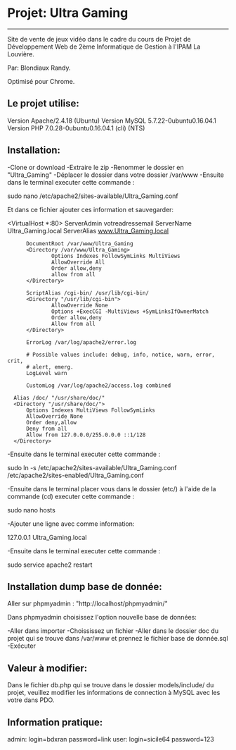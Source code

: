 # Projet: Ultra Gaming
---------------------------

Site de vente de jeux vidéo dans le cadre du cours de Projet de Développement Web de 2ème Informatique de Gestion à l'IPAM La Louvière.

Par: Blondiaux Randy.

Optimisé pour Chrome.

Le projet utilise:
------------------

Version Apache/2.4.18 (Ubuntu)
Version MySQL 5.7.22-0ubuntu0.16.04.1
Version PHP 7.0.28-0ubuntu0.16.04.1 (cli) (NTS)

Installation:
-------------

-Clone or download
-Extraire le zip
-Renommer le dossier en "Ultra_Gaming"
-Déplacer le dossier dans votre dossier /var/www
-Ensuite dans le terminal executer cette commande :

  sudo nano /etc/apache2/sites-available/Ultra_Gaming.conf

  Et dans ce fichier ajouter ces information et sauvegarder:

  <VirtualHost *:80>
          ServerAdmin votreadressemail
          ServerName Ultra_Gaming.local
          ServerAlias www.Ultra_Gaming.local

          DocumentRoot /var/www/Ultra_Gaming
          <Directory /var/www/Ultra_Gaming>
                  Options Indexes FollowSymLinks MultiViews
                  AllowOverride All
                  Order allow,deny
                  allow from all
          </Directory>

          ScriptAlias /cgi-bin/ /usr/lib/cgi-bin/
          <Directory "/usr/lib/cgi-bin">
                  AllowOverride None
                  Options +ExecCGI -MultiViews +SymLinksIfOwnerMatch
                  Order allow,deny
                  Allow from all
          </Directory>

          ErrorLog /var/log/apache2/error.log

          # Possible values include: debug, info, notice, warn, error, crit,
          # alert, emerg.
          LogLevel warn

          CustomLog /var/log/apache2/access.log combined

      Alias /doc/ "/usr/share/doc/"
      <Directory "/usr/share/doc/">
          Options Indexes MultiViews FollowSymLinks
          AllowOverride None
          Order deny,allow
          Deny from all
          Allow from 127.0.0.0/255.0.0.0 ::1/128
      </Directory>

  </VirtualHost>

-Ensuite dans le terminal executer cette commande :

  sudo ln -s /etc/apache2/sites-available/Ultra_Gaming.conf /etc/apache2/sites-enabled/Ultra_Gaming.conf

-Ensuite dans le terminal placer vous dans le dossier (etc/) à l'aide de la commande (cd) executer cette commande :

  sudo nano hosts

-Ajouter une ligne avec comme information:

  127.0.0.1       Ultra_Gaming.local

-Ensuite dans le terminal executer cette commande :

  sudo service apache2 restart


Installation dump base de donnée:
---------------------------------

Aller sur phpmyadmin : "http://localhost/phpmyadmin/"

Dans phpmyadmin choisissez l'option nouvelle base de données:

-Aller dans importer
-Choississez un fichier
-Aller dans le dossier doc du projet qui se trouve dans /var/www et prennez le fichier base de donnée.sql
-Exécuter


Valeur à modifier:
------------------

Dans le fichier db.php qui se trouve dans le dossier models/include/ du projet, veuillez modifier les informations de connection à MySQL avec les votre dans PDO.

Information pratique:
---------------------

admin: login=bdxran password=link
user: login=sicile64 password=123

